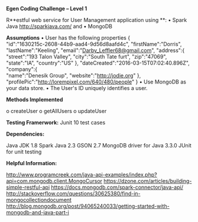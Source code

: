 **Egen Coding Challenge – Level 1**

R**estful web service for User Management application using **:
•	Spark Java http://sparkjava.com/ and
•	MongoDB

**Assumptions**
•	User has the following properties
{  
   "id":"1630215c-2608-44b9-aad4-9d56d8aafd4c",
   "firstName":"Dorris",
   "lastName":"Keeling",
   "email":"Darby_Leffler68@gmail.com",
   "address":{  
      "street":"193 Talon Valley",
      "city":"South Tate furt",
      "zip":"47069",
      "state":"IA",
      "country":"US"
   },
   "dateCreated":"2016-03-15T07:02:40.896Z",
   "company":{  
      "name":"Denesik Group",
      "website":"http://jodie.org"
   },
   "profilePic":"http://lorempixel.com/640/480/people"
}
•	Use MongoDB as your data store.
•	The User's ID uniquely identifies a user.

**Methods Implemented**

o	createUser
o	getAllUsers
o	updateUser

**Testing Framerwork:** Junit
10 test cases

**Dependencies:**

Java JDK 1.8
Spark Java 2.3
GSON 2.7
MongoDB driver for Java 3.3.0
JUnit for unit testing

**Helpful Information:**

http://www.programcreek.com/java-api-examples/index.php?api=com.mongodb.client.MongoCursor
https://dzone.com/articles/building-simple-restful-api
https://docs.mongodb.com/spark-connector/java-api/
http://stackoverflow.com/questions/30625380/find-in-mongocollectiondocument
http://blog.mongodb.org/post/94065240033/getting-started-with-mongodb-and-java-part-i
